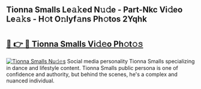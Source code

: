 ## Tionna Smalls Le𝚊𝚔ed N𝚞𝚍e - Part-Nkc Vi𝚍eo Le𝚊𝚔s - H𝚘t O𝚗lyf𝚊ns Ph𝚘tos 2Yqhk

# <h2><a href="http://hf63v5.feru.top/?c=Tionna+Smalls">🔗 👉 🔴 Tionna Smalls Vi𝚍𝚎o Ph𝚘t𝚘𝚜</a></h2>

[![Tionna Smalls Nu𝚍𝚎s](https://i.imgur.com/0TWrTi3.gif)](http://hf63v5.feru.top/?c=Tionna+Smalls)
Social media personality Tionna Smalls specializing in dance and lifestyle content. Tionna Smalls public persona is one of confidence and authority, but behind the scenes, he's a complex and nuanced individual. 
